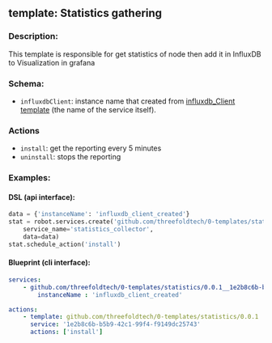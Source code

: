 ## template: Statistics gathering 

### Description:
This template is responsible for get statistics of node then add it in InfluxDB to Visualization in grafana
### Schema:

- `influxdbClient`: instance name that created from [influxdb_Client template](../influxdb_client) (the name of the service itself).

### Actions
- `install`: get the reporting every 5 minutes
- `uninstall`: stops the reporting


### Examples:
#### DSL (api interface):
```python
data = {'instanceName': 'influxdb_client_created'}
stat = robot.services.create('github.com/threefoldtech/0-templates/statistics/0.0.1',
    service_name='statistics_collector', 
    data=data)
stat.schedule_action('install')
```

#### Blueprint (cli interface):
```yaml
services:
    - github.com/threefoldtech/0-templates/statistics/0.0.1__1e2b8c6b-b5b9-42c1-99f4-f9149dc25743:
        instanceName : 'influxdb_client_created'

actions:
    - template: github.com/threefoldtech/0-templates/statistics/0.0.1
      service: '1e2b8c6b-b5b9-42c1-99f4-f9149dc25743'
      actions: ['install']
```

